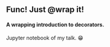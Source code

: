 ## Func! Just @wrap it!
#### A wrapping introduction to decorators.

Jupyter notebook of my talk. :grin:
